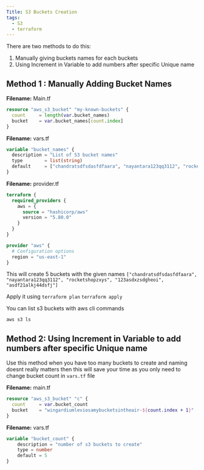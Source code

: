 ```yaml
---
Title: S3 Buckets Creation
tags:
  - S3
  - terraform
---
```

There are two methods to do this:
1. Manually giving buckets names for each buckets
2. Using Increment in Variable to add numbers after specific Unique name

## Method 1 : Manually Adding Bucket Names

**Filename:** Main.tf

```tf
resource "aws_s3_bucket" "my-known-buckets" {
  count     = length(var.bucket_names) 
  bucket    = var.bucket_names[count.index]
}
```

**Filename:** vars.tf
```tf
variable "bucket_names" {
  description = "List of S3 bucket names"
  type        = list(string)
  default     = ["chandratsdfsdasfdfaara", "nayantara123qq3112", "rocketshopzxys", "123asdxzsdgheoi", "asdf21alkj44dsfj"]
}
```

**Filename:** provider.tf
```tf
terraform {
  required_providers {
    aws = {
      source = "hashicorp/aws"
      version = "5.80.0"
    }
  }
}

provider "aws" {
  # Configuration options
  region = "us-east-1"
}
```

This will create 5 buckets with the given names `["chandratsdfsdasfdfaara", "nayantara123qq3112", "rocketshopzxys", "123asdxzsdgheoi", "asdf21alkj44dsfj"]`

Apply it using 
`terraform plan`
`terraform apply`

You can list s3 buckets with aws cli commands
```bash
aws s3 ls
```

## Method 2: Using Increment in Variable to add numbers after specific Unique name

Use this method when you have too many buckets to create and naming doesnt really matters
then this will save your time as you only need to change bucket count in `vars.tf` file

**Filename:** main.tf

```tf
resource "aws_s3_bucket" "c" {
  count     = var.bucket_count
  bucket    = "wingardiumleviosamybucketsintheair-${count.index + 1}"
}
```

**Filename:** vars.tf
```tf
variable "bucket_count" {
	description = "number of s3 buckets to create"
	type = number
	default = 5
}
```

